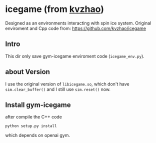 # icegame (from [kvzhao](https://github.com/kvzhao/icegame))
Designed as an environments interacting with spin ice system.
Original enviroment and Cpp code from: https://github.com/kvzhao/icegame


## Intro
This dir only save gym-icegame enviroment code (`icegame_env.py`).

## about Version
I use the original version of `libicegame.so`, which don't have `sim.clear_buffer()` and I still use `sim.reset()` now.

## Install gym-icegame

after compile the C++ code

```
python setup.py install
```

which depends on openai gym.

